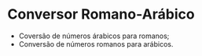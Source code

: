 # Conversor Romano-Arábico

- Coversão de números árabicos para romanos;
- Conversão de números romanos para arábicos.
